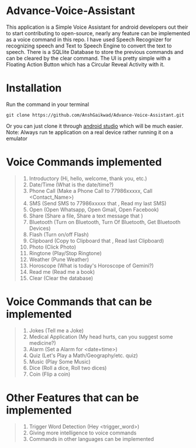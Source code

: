 # Advance-Voice-Assistant
This application is a Simple Voice Assistant for android developers out their to start contributing to open-source, nearly any feature can be implemented as a voice command in this repo. I have used Speech Recognizer for recognizing speech and Text to Speech Engine to convert the text to speech. There is a SQLlite Database to store the previous commands and can be cleared by the clear command. The UI is pretty simple with a Floating Action Button which has a Circular Reveal Activity with it.

# Installation
Run the command in your terminal
```
git clone https://github.com/AnshGaikwad/Advance-Voice-Assistant.git
```
Or you can just clone it through [android studio](https://developer.android.com/studio) which will be much easier.
Note: Always run te application on a real device rather running it on a emulator

# Voice Commands implemented
> 1. Introductory (Hi, hello, welcome, thank you, etc.)
> 2. Date/Time (What is the date/time?)
> 3. Phone Call (Make a Phone Call to 77986xxxxx, Call <Contact_Name>)
> 4. SMS (Send SMS to 77986xxxxx that <message>, Read my last SMS)
> 5. Open (Open Whatsapp, Open Gmail, Open Facebook)
> 6. Share (Share a file, Share a text message that <message>)
> 7. Bluetooth (Turn on Bluetooth, Turn Of Bluetooth, Get Bluetooth Devices)
> 8. Flash (Turn on/off Flash)
> 9. Clipboard (Copy to Clipboard that <message>, Read last Clipboard)
> 10. Photo (Click Photo)
> 11. Ringtone (Play/Stop Ringtone)
> 12. Weather (Pune Weather)
> 13. Horoscope (What is today's Horoscope of Gemini?)
> 14. Read me (Read me a book)
> 15. Clear (Clear the database)

# Voice Commands that can be implemented
> 1. Jokes (Tell me a Joke)
> 2. Medical Application (My head hurts, can you suggest some medicine?)
> 3. Alarm (Set a Alarm for <date+time>)
> 4. Quiz (Let's Play a Math/Geography/etc. quiz)
> 5. Music (Play Some Music)
> 6. Dice (Roll a dice, Roll two dices)
> 7. Coin (Flip a coin)

# Other Features that can be implemented
> 1. Trigger Word Detection (Hey <trigger_word>)
> 2. Giving more intelligence to voice commands
> 3. Commands in other languages can be implemented
